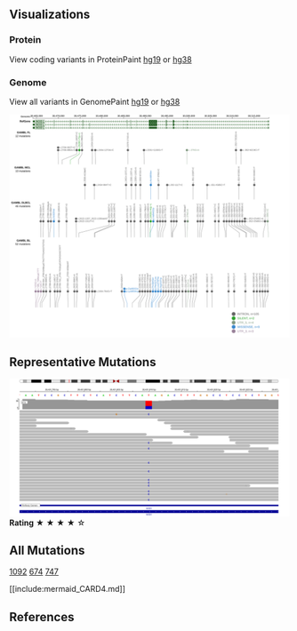 ## Visualizations
### Protein
View coding variants in ProteinPaint [hg19](https://morinlab.github.io/LLMPP/GAMBL/CARD4_protein.html)  or [hg38](https://morinlab.github.io/LLMPP/GAMBL/CARD4_protein_hg38.html)

### Genome
View all variants in GenomePaint [hg19](https://morinlab.github.io/LLMPP/GAMBL/CARD4.html)  or [hg38](https://morinlab.github.io/LLMPP/GAMBL/CARD4_hg38.html)

![](images/proteinpaint/CARD4.svg)

<!-- ORIGIN: loveGeneticLandscapeMutations2012 -->
<!-- BL: loveGeneticLandscapeMutations2012 -->

## Representative Mutations

![](primary/Love_CARD4.svg)
**Rating**
&starf; &starf; &starf; &starf; &star;


## All Mutations

[1092](https://www.bcgsc.ca/downloads/morinlab/GAMBL/Love/1092_reports.html)
[674](https://www.bcgsc.ca/downloads/morinlab/GAMBL/Love/674_reports.html)
[747](https://www.bcgsc.ca/downloads/morinlab/GAMBL/Love/747_reports.html)

[[include:mermaid_CARD4.md]]

## References
